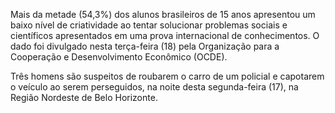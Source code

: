 Mais da metade (54,3%) dos alunos brasileiros de 15 anos apresentou um baixo nível de criatividade ao tentar solucionar problemas sociais e científicos apresentados em uma prova internacional de conhecimentos. O dado foi divulgado nesta terça-feira (18) pela Organização para a Cooperação e Desenvolvimento Econômico (OCDE).

Três homens são suspeitos de roubarem o carro de um policial e capotarem o veículo ao serem perseguidos, na noite desta segunda-feira (17), na Região Nordeste de Belo Horizonte.
